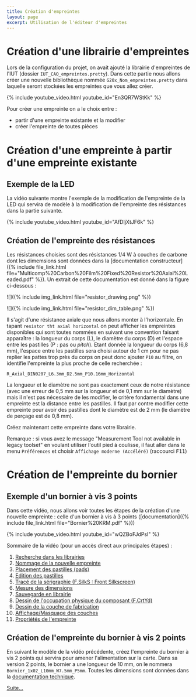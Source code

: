 ```yaml
---
title: Création d'empreintes
layout: page
excerpt: Utilisation de l'éditeur d'empreintes
---
```


# Création d'une librairie d'empreintes

Lors de la configuration du projet, on avait ajouté la librairie d'empreintes de l'IUT (dossier `IUT_CAO_empreintes.pretty`).
Dans cette partie nous allons créer une nouvelle bibliothèque nommée `G20x_Nom_empreintes.pretty` dans laquelle seront stockées les empreintes que vous allez créer.

{% include youtube_video.html youtube_id="En3QR7WStKk" %}

Pour créer une empreinte on a le choix entre :
* partir d'une empreinte existante et la modifier 
* créer l'empreinte de toutes pièces

# Création d'une empreinte à partir d'une empreinte existante

## Exemple de la LED

La vidéo suivante montre l'exemple de la modification de l'empreinte de la LED qui servira de modèle à la modification de l'empreinte des résistances dans la partie suivante.

{% include youtube_video.html youtube_id="AfDIjXtJF6k" %}

## Création de l'empreinte des résistances

Les résistances choisies sont des résistances 1/4 W à couches de carbone dont les dimemsions sont données dans la [documentation constructeur]({% include file_link.html file="Multicomp%20Carbon%20Film%20Fixed%20Resistor%20Axial%20Leaded.pdf" %}). Un extrait de cette documentation est donné dans la figure ci-dessous :


![]({% include img_link.html file="resistor_drawing.png" %})

![]({% include img_link.html file="resistor_dim_table.png" %})

Il s'agit d'une résistance axiale que nous allons monter à l'horizontale. En tapant `resistor tht axial horizontal` on peut afficher les empreintes disponibles qui sont toutes nommées en suivant une convention faisant apparaître : la longueur du corps (L), le diamètre du corps (D) et l'espace entre les pastilles (P : pas ou *pitch*). Etant donnée la longueur du corps (6,8 mm), l'espace entre les pastilles sera choisi autour de 1 cm pour ne pas replier les pattes trop près du corps on peut donc ajouter `P10` au filtre, on identifie l'empreinte la plus proche de celle recherchée :

```
R_Axial_DIN0207_L6.3mm_D2.5mm_P10.16mm_Horizontal
```

La longueur et le diamètre ne sont pas exactement ceux de notre résistance (avec une erreur de 0,5 mm sur la longueur et de 0,1 mm sur le diamètre) mais il n'est pas nécessaire  de les modifier, le critère fondamental dans une empreinte est la distance entre les pastilles. Il faut par contre modifier cette empreinte pour avoir des pastilles dont le diamètre est de 2 mm (le diamètre de perçage est de 0,8 mm).

Créez maintenant cette empreinte dans votre librairie.

Remarque : si vous avez le message "Measurement Tool not available in legacy toolset" en voulant utiliser l'outil pied à coulisse, il faut aller dans le menu `Préférences` et choisir `Affichage moderne (Accéléré)` (raccourci <kbd>F11</kbd>)

# Création de l'empreinte du bornier

## Exemple d'un bornier à vis 3 points

Dans cette vidéo, nous allons voir toutes les étapes de la création d'une nouvelle empreinte : celle d'un bornier à vis à 3 points ([documentation]({% include file_link.html file="Bornier%20KRM.pdf" %}))

{% include youtube_video.html youtube_id="wQZBoFJdPsI" %}


Sommaire de la vidéo (pour un accès direct aux principales étapes) :

1. <a href="https://www.youtube.com/watch?v=wQZBoFJdPsI" target="_blank">Recherche dans les librairies</a>
2. <a href="https://www.youtube.com/watch?v=wQZBoFJdPsI&t=96s" target="_blank">Nommage de la nouvelle empreinte</a>
3. <a href="https://www.youtube.com/watch?v=wQZBoFJdPsI&t=298s" target="_blank">Placement des pastilles (pads)</a>
4. <a href="https://www.youtube.com/watch?v=wQZBoFJdPsI&t=385s" target="_blank">Edition des pastilles</a>
5. <a href="https://www.youtube.com/watch?v=wQZBoFJdPsI&t=610s" target="_blank">Tracé de la sérigraphie (F.SilkS : Front Silkscreen)</a>
6. <a href="https://www.youtube.com/watch?v=wQZBoFJdPsI&t=698s" target="_blank">Mesure des dimensions</a>
7. <a href="https://www.youtube.com/watch?v=wQZBoFJdPsI&t=786s" target="_blank">Sauvegarde en librairie</a>
8. <a href="https://www.youtube.com/watch?v=wQZBoFJdPsI&t=812s" target="_blank">Dessin de l'occupation physique du composant (F.CrtYd)</a>
9. <a href="https://www.youtube.com/watch?v=wQZBoFJdPsI&t=833s" target="_blank">Dessin de la couche de fabrication</a>
10. <a href="https://www.youtube.com/watch?v=wQZBoFJdPsI&t=888s" target="_blank">Affichage/Masquage des couches</a>
11. <a href="https://www.youtube.com/watch?v=wQZBoFJdPsI&t=908s" target="_blank">Propriétés de l'empreinte</a>

## Création de l'empreinte du bornier à vis 2 points

En suivant le modèle de la vidéo précédente, créez l'empreinte du bornier à vis 2 points qui servira pour amener l'alimentation sur la carte. Dans sa version 2 points, le bornier a une longueur de 10 mm, on le nommera `Bornier_1x02_L10mm_W7.5mm_P5mm`. Toutes les dimensions sont données dans la [documentation technique](http://www.farnell.com/datasheets/2047458.pdf).

[Suite...]({{site.baseurl}}/enonces/tp4)